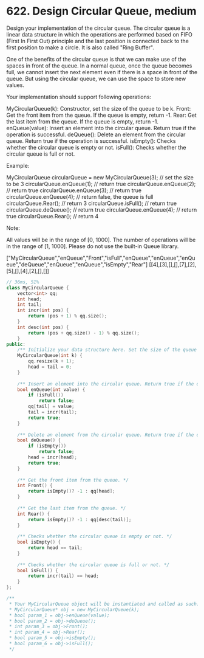 # 622. Design Circular Queue, medium
Design your implementation of the circular queue. The circular queue is a linear data structure in which the operations are performed based on FIFO (First In First Out) principle and the last position is connected back to the first position to make a circle. It is also called "Ring Buffer".

One of the benefits of the circular queue is that we can make use of the spaces in front of the queue. In a normal queue, once the queue becomes full, we cannot insert the next element even if there is a space in front of the queue. But using the circular queue, we can use the space to store new values.

Your implementation should support following operations:

MyCircularQueue(k): Constructor, set the size of the queue to be k.
Front: Get the front item from the queue. If the queue is empty, return -1.
Rear: Get the last item from the queue. If the queue is empty, return -1.
enQueue(value): Insert an element into the circular queue. Return true if the operation is successful.
deQueue(): Delete an element from the circular queue. Return true if the operation is successful.
isEmpty(): Checks whether the circular queue is empty or not.
isFull(): Checks whether the circular queue is full or not.
 

Example:

MyCircularQueue circularQueue = new MyCircularQueue(3); // set the size to be 3
circularQueue.enQueue(1);  // return true
circularQueue.enQueue(2);  // return true
circularQueue.enQueue(3);  // return true
circularQueue.enQueue(4);  // return false, the queue is full
circularQueue.Rear();  // return 3
circularQueue.isFull();  // return true
circularQueue.deQueue();  // return true
circularQueue.enQueue(4);  // return true
circularQueue.Rear();  // return 4
 
Note:

All values will be in the range of [0, 1000].
The number of operations will be in the range of [1, 1000].
Please do not use the built-in Queue library.

["MyCircularQueue","enQueue","Front","isFull","enQueue","enQueue","enQueue","deQueue","enQueue","enQueue","isEmpty","Rear"]
[[4],[3],[],[],[7],[2],[5],[],[4],[2],[],[]]

```c++
// 36ms, 51%
class MyCircularQueue {
    vector<int> qq;
    int head;
    int tail;
    int incr(int pos) {
        return (pos + 1) % qq.size();
    }
    int desc(int pos) {
        return (pos + qq.size() - 1) % qq.size();
    }
public:
    /** Initialize your data structure here. Set the size of the queue to be k. */
    MyCircularQueue(int k) {
        qq.resize(k + 1);
        head = tail = 0;
    }
    
    /** Insert an element into the circular queue. Return true if the operation is successful. */
    bool enQueue(int value) {
        if (isFull())
            return false;
        qq[tail] = value;
        tail = incr(tail);
        return true;
    }
    
    /** Delete an element from the circular queue. Return true if the operation is successful. */
    bool deQueue() {
        if (isEmpty())
            return false;
        head = incr(head);
        return true;
    }
    
    /** Get the front item from the queue. */
    int Front() {
        return isEmpty()? -1 : qq[head];
    }
    
    /** Get the last item from the queue. */
    int Rear() {
        return isEmpty()? -1 : qq[desc(tail)];
    }
    
    /** Checks whether the circular queue is empty or not. */
    bool isEmpty() {
        return head == tail;
    }
    
    /** Checks whether the circular queue is full or not. */
    bool isFull() {
        return incr(tail) == head;
    }
};

/**
 * Your MyCircularQueue object will be instantiated and called as such:
 * MyCircularQueue* obj = new MyCircularQueue(k);
 * bool param_1 = obj->enQueue(value);
 * bool param_2 = obj->deQueue();
 * int param_3 = obj->Front();
 * int param_4 = obj->Rear();
 * bool param_5 = obj->isEmpty();
 * bool param_6 = obj->isFull();
 */
```